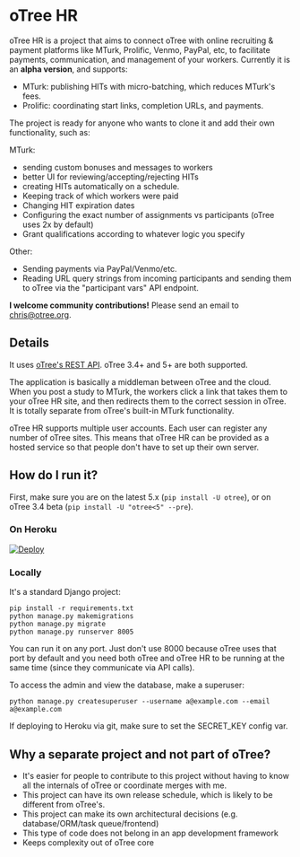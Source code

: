 # oTree HR

oTree HR is a project that aims to connect oTree with online recruiting & payment platforms like
MTurk, Prolific, Venmo, PayPal, etc, to facilitate payments, communication, and management of your workers. 
Currently it is an **alpha version**, and supports:

-   MTurk: publishing HITs with micro-batching, which reduces MTurk's fees.
-   Prolific: coordinating start links, completion URLs, and payments. 

The project is ready for anyone who wants to clone it and add their own functionality, such as:

MTurk:
-	sending custom bonuses and messages to workers
-	better UI for reviewing/accepting/rejecting HITs
-	creating HITs automatically on a schedule.
-	Keeping track of which workers were paid
-   Changing HIT expiration dates
-	Configuring the exact number of assignments vs participants (oTree uses 2x by default)
-	Grant qualifications according to whatever logic you specify

Other:
-   Sending payments via PayPal/Venmo/etc.
-   Reading URL query strings from incoming participants and sending them to oTree via the "participant vars" API endpoint.

**I welcome community contributions!**
Please send an email to chris@otree.org.

## Details

It uses [oTree's REST API](https://otree.readthedocs.io/en/latest/misc/rest_api.html). 
oTree 3.4+ and 5+ are both supported.
 
The application is basically a middleman between oTree and the cloud. When you post a study to MTurk,
the workers click a link that takes them to your oTree HR site, and then redirects them to the correct session
in oTree. It is totally separate from oTree's built-in MTurk functionality.

oTree HR supports multiple user accounts. Each user can register any number of oTree sites. 
This means that oTree HR can be provided as a hosted service
so that people don't have to set up their own server.

## How do I run it?

First, make sure you are on the latest 5.x (`pip install -U otree`),
or on oTree 3.4 beta (`pip install -U "otree<5" --pre`).

### On Heroku

[![Deploy](https://www.herokucdn.com/deploy/button.svg)](https://heroku.com/deploy)

### Locally
It's a standard Django project:

```
pip install -r requirements.txt
python manage.py makemigrations
python manage.py migrate
python manage.py runserver 8005
```

You can run it on any port. Just don't use 8000 because oTree uses that port by default and you need both oTree and 
oTree HR to be running at the same time (since they communicate via API calls).

To access the admin and view the database, make a superuser:

```
python manage.py createsuperuser --username a@example.com --email a@example.com
```

If deploying to Heroku via git, make sure to set the SECRET_KEY config var.

## Why a separate project and not part of oTree?

-   It's easier for people to contribute to this project without having to know all the internals of oTree
    or coordinate merges with me.
-   This project can have its own release schedule, which is likely to be different from oTree's.
-   This project can make its own architectural decisions (e.g. database/ORM/task queue/frontend)
-   This type of code does not belong in an app development framework
-   Keeps complexity out of oTree core
